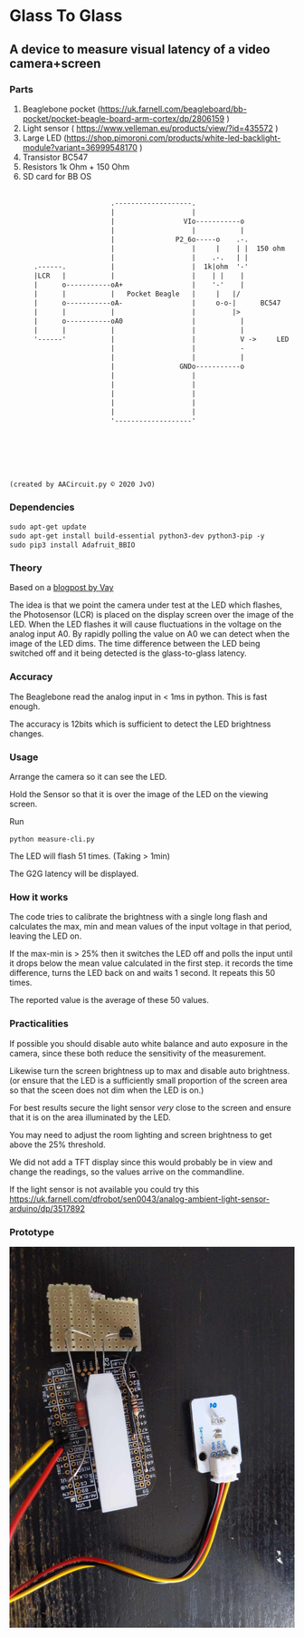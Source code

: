 # Glass To Glass
## A device to measure visual latency of a video camera+screen

### Parts
1) Beaglebone pocket (https://uk.farnell.com/beagleboard/bb-pocket/pocket-beagle-board-arm-cortex/dp/2806159 )
2) Light sensor ( https://www.velleman.eu/products/view/?id=435572 )
3) Large LED (https://shop.pimoroni.com/products/white-led-backlight-module?variant=36999548170 )
4) Transistor BC547
5) Resistors 1k Ohm + 150 Ohm
6) SD card for BB OS

```
                                                                        
                         .-------------------.                          
                         |                   |                          
                         |                 VIo-----------o              
                         |                   |           |              
                         |               P2_6o-----o    .-.             
                         |                   |     |    | |  150 ohm    
                         |                   |    .-.   | |             
      .------.           |                   |  1k|ohm  '-'             
      |LCR   |           |                   |    | |    |              
      |      o-----------oA+                 |    '-'    |              
      |      |           |   Pocket Beagle   |     |   |/               
      |      o-----------oA-                 |     o-o-|      BC547     
      |      |           |                   |         |>               
      |      o-----------oA0                 |           |              
      |      |           |                   |           |              
      '------'           |                   |           V ->     LED   
                         |                   |           -              
                         |                   |           |              
                         |                GNDo-----------o              
                         |                   |                          
                         |                   |                          
                         |                   |                          
                         |                   |                          
                         |                   |                          
                         '-------------------'                          
                                                                        
                                                                        
                                                                        
                                                                        
                                                                        
                                                                        
(created by AACircuit.py © 2020 JvO)

```
### Dependencies
```
sudo apt-get update
sudo apt-get install build-essential python3-dev python3-pip -y
sudo pip3 install Adafruit_BBIO
```

### Theory
Based on a [blogpost by Vay](https://medium.com/vay-technology/how-to-measure-glass-to-glass-video-latency-13256037e552)

The idea is that we point the camera under test at the LED which flashes, the Photosensor (LCR) is placed on the display screen over the image of the LED.
When the LED flashes it will cause fluctuations in the voltage on the analog input A0. By rapidly polling the value on A0 we can detect when the image of the LED dims.
The time difference between the LED being switched off and it being detected is the glass-to-glass latency.

### Accuracy 
The Beaglebone read the analog input in < 1ms in python. This is fast enough.

The accuracy is 12bits which is sufficient to detect the LED brightness changes.

### Usage

Arrange the camera so it can see the LED.

Hold the Sensor so that it is over the image of the LED on the viewing screen.

Run 
```
python measure-cli.py
```
The LED will flash 51 times. (Taking > 1min)

The G2G latency will be displayed.

### How it works 

The code tries to calibrate the brightness with a single long flash and calculates the max, min and mean
values of the input voltage in that period, leaving the LED on.

If the max-min is > 25% then it switches the LED off and polls the input until it drops below the mean value calculated in the first step.
it records the time difference, turns the LED back on and waits 1 second. It repeats this 50 times.

The reported value is the average of these 50 values.

### Practicalities
If possible you should disable auto white balance and auto exposure in the camera, since these both reduce the sensitivity of the measurement.

Likewise turn the screen brightness up to max and disable auto brightness.
(or ensure that the LED is a sufficiently small proportion of the screen area so that the sceen does not dim when the LED is on.)

For best results secure the light sensor _very_ close to the screen and ensure that it is on the area illuminated by the LED.

You may need to adjust the room lighting and screen brightness to get above the 25% threshold.

We did not add a TFT display since this would probably be in view and change the readings, so the values arrive on the commandline.

If the light sensor is not available you could try this https://uk.farnell.com/dfrobot/sen0043/analog-ambient-light-sensor-arduino/dp/3517892

### Prototype
![Picture of a breadboarded prototype on a wooden desk](./prototype.jpeg)
